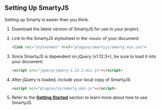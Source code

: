 ## Setting Up SmartyJS

Setting up Smarty is easier than you think.


1. Download the latest version of SmartyJS for use in your project.

2. Link to the SmartyJS stylesheet in the `<head>` of your document:

    ```html
    <link rel="stylesheet" href="plugins/smartyjs/smarty.min.css">
    ```

3. Since SmartyJS is dependent on *jQuery* (v1.12.3+), be sure to load it into your document:

    ```html
    <script src="jquery/jquery-1.12.3.min.js"></script>
    ```

4. After jQuery is loaded, include your local copy of SmartyJS:

    ```html
    <script scr="plugins/js/smarty.min.js"></script>
    ```

5. Refer to the [**Getting Started**](getting_started.html) section to learn more about how to use SmartyJS.